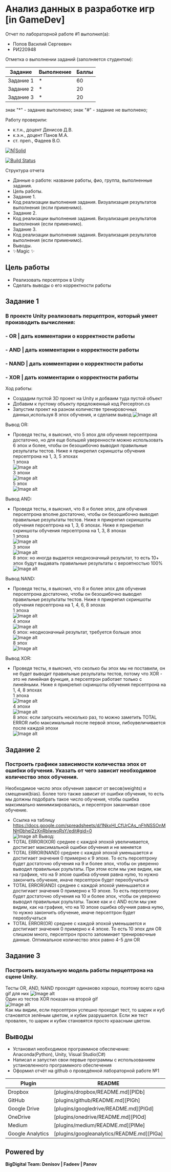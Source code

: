 # Анализ данных в разработке игр [in GameDev]
Отчет по лабораторной работе #1 выполнил(а):
- Попов Василий Сергеевич
- РИ220948
  
Отметка о выполнении заданий (заполняется студентом):

| Задание | Выполнение | Баллы |
| ------ | ------ | ------ |
| Задание 1 | * | 60 |
| Задание 2 | * | 20 |
| Задание 3 | * | 20 |

знак "*" - задание выполнено; знак "#" - задание не выполнено;

Работу проверили:
- к.т.н., доцент Денисов Д.В.
- к.э.н., доцент Панов М.А.
- ст. преп., Фадеев В.О.

[![N|Solid](https://cldup.com/dTxpPi9lDf.thumb.png)](https://nodesource.com/products/nsolid)

[![Build Status](https://travis-ci.org/joemccann/dillinger.svg?branch=master)](https://travis-ci.org/joemccann/dillinger)

Структура отчета

- Данные о работе: название работы, фио, группа, выполненные задания.
- Цель работы.
- Задание 1.
- Код реализации выполнения задания. Визуализация результатов выполнения (если применимо).
- Задание 2.
- Код реализации выполнения задания. Визуализация результатов выполнения (если применимо).
- Задание 3.
- Код реализации выполнения задания. Визуализация результатов выполнения (если применимо).
- Выводы.
- ✨Magic ✨

## Цель работы
- Реализовать персептрон в Unity
- Сделать выводы о его корректности работы

## Задание 1
### В проекте Unity реализовать перцептрон, который умеет производить вычисления:
### - OR | дать комментарии о корректности работы
### - AND | дать комментарии о корректности работы
### - NAND | дать комментарии о корректности работы
### - XOR | дать комментарии о корректности работы
  
Ход работы:
- Создадим пустой 3D проект на Unity и добваим туда пустой объект
- Добавим к пустому объекту предложенный код Perceptron.cs
- Запустим проект на разном количестве тренировочных данных,используя 8 эпох обучения, и сделаем вывод
![Image alt](https://github.com/prepref/UrFU-GameAnalysis/raw/main/github-screenshots/empty_jbject.png)

Вывод OR:  
  - Проведя тесты, я выяснил, что 5 эпох для обучения персептрона достаточно, но для еще большей уверенности можно использовать 6 эпох и более, чтобы он безошибочно выводил правильные результаты тестов. Ниже я прикрепил скриншоты обучения персептрона на 1, 3, 5 эпохах  
    1 эпоха  
    ![Image alt](https://github.com/prepref/UrFU-GameAnalysis/raw/main/github-screenshots/workshop4/1epochOR.png)  
    3 эпохи  
    ![Image alt](https://github.com/prepref/UrFU-GameAnalysis/raw/main/github-screenshots/workshop4/3epochOR.png)  
    5 эпох  
    ![Image alt](https://github.com/prepref/UrFU-GameAnalysis/raw/main/github-screenshots/workshop4/5epochOR.png)  
  
Вывод AND:  
  - Проведя тесты, я выяснил, что 8 и более эпох, для обучения персептрона вполне достаточно, чтобы он безошибочно выводил правильные результаты тестов. Ниже я прикрепил скриншоты обучения персептрона на 1, 3, 6 эпохах. Ниже я прикрепил скриншоты обучения персептрона на 1, 3, 8 эпохах    
    1 эпоха   
    ![Image alt](https://github.com/prepref/UrFU-GameAnalysis/raw/main/github-screenshots/workshop4/1epochAND.png)  
    3 эпохи  
    ![Image alt](https://github.com/prepref/UrFU-GameAnalysis/raw/main/github-screenshots/workshop4/3epochAND.png)  
    8 эпох: но иногда выдается неоднозначный результат, то есть 10+ эпох будут выдавать правильные результаты с вероятностью 100%  
    ![Image alt](https://github.com/prepref/UrFU-GameAnalysis/raw/main/github-screenshots/workshop4/8epochAND.png)  
  
Вывод NAND:  
  - Проведя тесты, я выяснил, что 8 и более эпох для обучения персептрона достаточно, чтобы он безошибочно выводил правильные результаты тестов. Ниже я прикрепил скриншоты обучения персептрона на 1, 4, 6, 8 эпохах  
    1 эпоха    
    ![Image alt](https://github.com/prepref/UrFU-GameAnalysis/raw/main/github-screenshots/workshop4/1epochNAND.png)  
    4 эпохи  
    ![Image alt](https://github.com/prepref/UrFU-GameAnalysis/raw/main/github-screenshots/workshop4/4epochNAND.png)  
    6 эпох: неоднозначный результат, требуется больше эпох    
    ![Image alt](https://github.com/prepref/UrFU-GameAnalysis/raw/main/github-screenshots/workshop4/6epochNAND.png)  
    8 эпох  
    ![Image alt](https://github.com/prepref/UrFU-GameAnalysis/raw/main/github-screenshots/workshop4/8epochNAND.png)   
  
Вывод XOR:  
 - Проведя тесты, я выяснил, что сколько бы эпох мы не поставили, он не будет выводит правильные результаты тестов, потому что XOR - это не линейная функция, а персептрон работает только с линейными. Ниже я прикрепил скриншоты обучения персептрона на 1, 4, 8 эпохах  
    1 эпоха    
    ![Image alt](https://github.com/prepref/UrFU-GameAnalysis/raw/main/github-screenshots/workshop4/1epochXOR.png)  
    4 эпохи   
    ![Image alt](https://github.com/prepref/UrFU-GameAnalysis/raw/main/github-screenshots/workshop4/4epochXOR.png)  
    8 эпох: если запускать несколько раз, то можно заметить TOTAL ERROR либо максимальный после первой эпохи, либоувеличивается после каждой эпохи  
    ![Image alt](https://github.com/prepref/UrFU-GameAnalysis/raw/main/github-screenshots/workshop4/8epochXOR.png)  
  
## Задание 2
### Построить графики зависимости количества эпох от ошибки  обучения. Указать от чего зависит необходимое количество эпох обучения.
Необходимое число эпох обучения зависит от весов(weights) и смещения(bias). Более того также зависит от ошибки обучения, то есть мы должны подобрать такое число обучения, чтобы ошибка максимально минимизировалась,
и персептрон заканчивал свое обучение.  
- Ссылка на таблицу   https://docs.google.com/spreadsheets/d/1NkxHI_CfUrCAs_nFhNSSOnMNH0bhel2zXnRblwwoRsY/edit#gid=0  
![Image alt](https://github.com/prepref/UrFU-GameAnalysis/raw/main/github-screenshots/workshop4/epoch_gtable.png)
Вывод:
- TOTAL ERROR(XOR) среднее с каждой эпохой увеличивается, достигает максимальной ошибки обучения и не меняется
- TOTAL ERROR(NAND) среднее c каждой эпохой уменьшается и достигиает значения 0 примерно к 9 эпохе. То есть персептрону будет достаточно обучения на 9 и более эпох, чтобы он уверенно выводил правильнык рзультаты.
При этом если мы уже видим, как на графике, что на 9 эпохе ошибка обучния равна нулю, то нужно закончить обучение, иначе персептрон будет переобучаться
- TOTAL ERROR(AND) среднее c каждой эпохой уменьшается и достигиает значения 0 примерно к 10 эпохе. То есть персептрону будет достаточно обучения на 10 и более эпох, чтобы он уверенно выводил правильнык рзультаты. Также как и с AND если мы уже видим, как на графике, что на 10 эпохе ошибка обучния равна нулю, то нужно закончить обучение, иначе персептрон будет переобучаться
- TOTAL ERROR(OR) среднее c каждой эпохой уменьшается и достигиает значения 0 примерно к 4 эпохе. То есть 10 эпох для OR слишком много, персептрон просто запоминает тренировочные данные. Оптимальное количество эпох равно 4-5 для OR

## Задание 3
### Построить визуальную модель работы перцептрона на сцене Unity.  
  Тесты OR, AND, NAND проходят одинаково хорошо, поэтому всего одна gif для них
  ![Image alt](https://github.com/prepref/UrFU-GameAnalysis/raw/main/github-screenshots/workshop4/gifOR-AND-NAND.gif)  
  Один из тестов XOR показан на второй gif  
  ![Image alt](https://github.com/prepref/UrFU-GameAnalysis/raw/main/github-screenshots/workshop4/gifXOR.gif)  
  Как мы видим, если персептрон успешно проходит тест, то шарик и куб становятся зелёным цветом, и кубик разрушается. Если же
  тест провален, то шарик и кубик становятся просто краасным цветом.

## Выводы

- Установил необходимое программное обеспечение: Anaconda(Python), Unity, Visual Studio(C#) 
- Написал и запустил свои первые программы с использованием установленного программного обеспечения
- Оформил отчёт на github о проведённой лабораторной работе №1

| Plugin | README |
| ------ | ------ |
| Dropbox | [plugins/dropbox/README.md][PlDb] |
| GitHub | [plugins/github/README.md][PlGh] |
| Google Drive | [plugins/googledrive/README.md][PlGd] |
| OneDrive | [plugins/onedrive/README.md][PlOd] |
| Medium | [plugins/medium/README.md][PlMe] |
| Google Analytics | [plugins/googleanalytics/README.md][PlGa] |

## Powered by

**BigDigital Team: Denisov | Fadeev | Panov**
